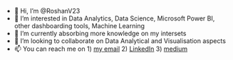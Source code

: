 - 👋 Hi, I’m @RoshanV23
- 👀 I’m interested in Data Analytics, Data Science, Microsoft Power BI, other dashboarding tools, Machine Learning 
- 🌱 I’m currently absorbing more knowledge on my intersets
- 💞️ I’m looking to collaborate on Data Analytical and Visualisation aspects
- 📫 You can reach me on 1) [my email](roshangeo23@gmail.com) 
                          2) [LinkedIn](www.linkedin.com/in/roshanv23) 
                          3) [medium](roshanv23.medium.com)
                          
<!---
RoshanV23/RoshanV23 is a ✨ special ✨ repository because its `README.md` (this file) appears on your GitHub profile.
You can click the Preview link to take a look at your changes.
--->
